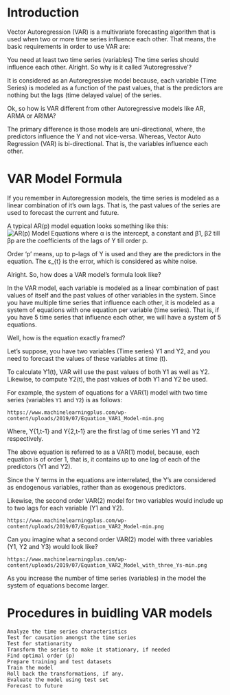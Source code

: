 # Introduction
Vector Autoregression (VAR) is a multivariate forecasting algorithm that is used when two or more time series influence each other.
That means, the basic requirements in order to use VAR are:

You need at least two time series (variables)
The time series should influence each other.
Alright. So why is it called ‘Autoregressive’?

It is considered as an Autoregressive model because, each variable (Time Series) is modeled as a function of the past values, that is the predictors are nothing but the lags (time delayed value) of the series.

Ok, so how is VAR different from other Autoregressive models like AR, ARMA or ARIMA?

The primary difference is those models are uni-directional, where, the predictors influence the Y and not vice-versa. Whereas, Vector Auto Regression (VAR) is bi-directional. That is, the variables influence each other.

# VAR Model Formula
If you remember in Autoregression models, the time series is modeled as a linear combination of it’s own lags. That is, the past values of the series are used to forecast the current and future.

A typical AR(p) model equation looks something like this:
    ![AR(p) Model Equations](https://www.machinelearningplus.com/wp-content/uploads/2019/07/Equation_ARp_Model-min.png)
where α is the intercept, a constant and β1, β2 till βp are the coefficients of the lags of Y till order p.

Order ‘p’ means, up to p-lags of Y is used and they are the predictors in the equation. The ε_{t} is the error, which is considered as white noise.

Alright. So, how does a VAR model’s formula look like?

In the VAR model, each variable is modeled as a linear combination of past values of itself and the past values of other variables in the system. Since you have multiple time series that influence each other, it is modeled as a system of equations with one equation per variable (time series).
That is, if you have 5 time series that influence each other, we will have a system of 5 equations.

Well, how is the equation exactly framed?

Let’s suppose, you have two variables (Time series) Y1 and Y2, and you need to forecast the values of these variables at time (t).

To calculate Y1(t), VAR will use the past values of both Y1 as well as Y2. Likewise, to compute Y2(t), the past values of both Y1 and Y2 be used.

For example, the system of equations for a VAR(1) model with two time series (variables `Y1` and `Y2`) is as follows:

    https://www.machinelearningplus.com/wp-content/uploads/2019/07/Equation_VAR1_Model-min.png

Where, Y{1,t-1} and Y{2,t-1} are the first lag of time series Y1 and Y2 respectively.

The above equation is referred to as a VAR(1) model, because, each equation is of order 1, that is, it contains up to one lag of each of the predictors (Y1 and Y2).

Since the Y terms in the equations are interrelated, the Y’s are considered as endogenous variables, rather than as exogenous predictors.

Likewise, the second order VAR(2) model for two variables would include up to two lags for each variable (Y1 and Y2).

    https://www.machinelearningplus.com/wp-content/uploads/2019/07/Equation_VAR2_Model-min.png

Can you imagine what a second order VAR(2) model with three variables (Y1, Y2 and Y3) would look like?

    https://www.machinelearningplus.com/wp-content/uploads/2019/07/Equation_VAR2_Model_with_three_Ys-min.png

As you increase the number of time series (variables) in the model the system of equations become larger.

# Procedures in buidling VAR models
    Analyze the time series characteristics
    Test for causation amongst the time series
    Test for stationarity
    Transform the series to make it stationary, if needed
    Find optimal order (p)
    Prepare training and test datasets
    Train the model
    Roll back the transformations, if any.
    Evaluate the model using test set
    Forecast to future